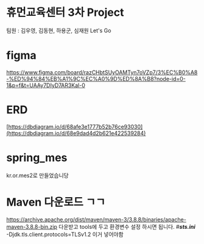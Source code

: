 # 휴먼교육센터 3차 Project
팀원 : 김우영, 김동현, 하용군, 심재원 Let's Go
# figma
https://www.figma.com/board/razCHbtSUyOAMTyn7oVZp7/3%EC%B0%A8-%ED%94%84%EB%A1%9C%EC%A0%9D%ED%8A%B8?node-id=0-1&p=f&t=UAAy7DIyD7AR3Kal-0
# ERD
[https://dbdiagram.io/d/68afe3e1777b52b76ce93030](https://dbdiagram.io/d/68e9dad4d2b621e422539284)
# spring_mes
kr.or.mes2로 만들었습니당
# Maven 다운로드 ㄱㄱ
https://archive.apache.org/dist/maven/maven-3/3.8.8/binaries/apache-maven-3.8.8-bin.zip
다운받고 tools에 두고 환경변수 설정 하시면 됩니다.
#***sts.ini***
-Djdk.tls.client.protocols=TLSv1.2 이거 넣어야함
